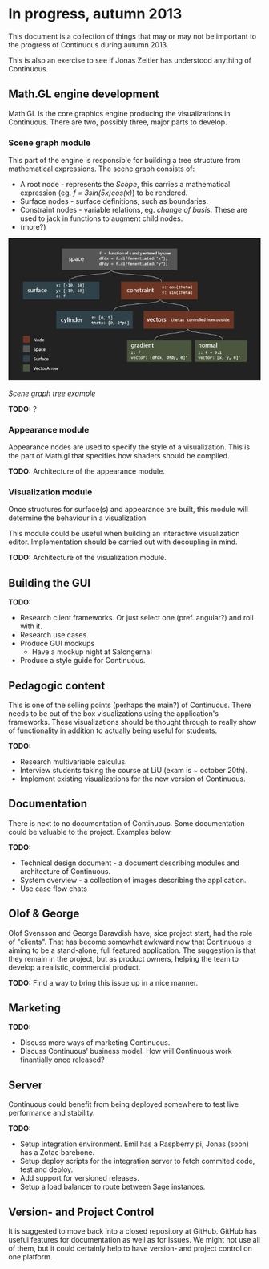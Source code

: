 In progress, autumn 2013
==========================

This document is a collection of things that may or may not be important to the progress of Continuous during autumn 2013. 

This is also an exercise to see if Jonas Zeitler has understood anything of Continuous.

Math.GL engine development
--------------------------

Math.GL is the core graphics engine producing the visualizations in Continuous. There are two, possibly three, major parts to develop.

### Scene graph module
This part of the engine is responsible for building a tree structure from mathematical expressions.
The scene graph consists of:

* A root node - represents the *Scope*, this carries a mathematical expression (eg. *f = 3sin(5x)cos(x)*) to be rendered.
* Surface nodes - surface definitions, such as boundaries.
* Constraint nodes - variable relations, eg. *change of basis*. These are used to jack in functions to augment child nodes.
* (more?)

![scene graph tree][1]

*Scene graph tree example*

**TODO:** ?

### Appearance module
Appearance nodes are used to specify the style of a visualization. This is the part of Math.gl that specifies how shaders should be compiled.

**TODO:** Architecture of the appearance module.

### Visualization module
Once structures for surface(s) and appearance are built, this module will determine the behaviour in a visualization.

This module could be useful when building an interactive visualization editor. Implementation should be carried out with decoupling in mind.

**TODO:** Architecture of the visualization module.

Building the GUI
--------------------------

**TODO:**

* Research client frameworks. Or just select one (pref. angular?) and roll with it.
* Research use cases.
* Produce GUI mockups
	- Have a mockup night at Salongerna!
* Produce a style guide for Continuous.

Pedagogic content
--------------------------
This is one of the selling points (perhaps the main?) of Continuous. There needs to be out of the box visualizations using the application's frameworks. These visualizations should be thought through to really show of functionality in addition to actually being useful for students.

**TODO:**

* Research multivariable calculus.
* Interview students taking the course at LiU (exam is ~ october 20th).
* Implement existing visualizations for the new version of Continuous.

Documentation
--------------------------
There is next to no documentation of Continuous. Some documentation could be valuable to the project. Examples below.

**TODO:**

* Technical design document - a document describing modules and architecture of Continuous.
* System overview - a collection of images describing the application.
* Use case flow chats

Olof & George
--------------------------
Olof Svensson and George Baravdish have, sice project start, had the role of "clients". That has become somewhat awkward now that Continuous is aiming to be a stand-alone, full featured application. The suggestion is that they remain in the project, but as product owners, helping the team to develop a realistic, commercial product.

**TODO:** Find a way to bring this issue up in a nice manner.

Marketing
--------------------------

**TODO:**

* Discuss more ways of marketing Continuous.
* Discuss Continuous' business model. How will Continuous work finantially once released?

Server
--------------------------
Continuous could benefit from being deployed somewhere to test live performance and stability.

**TODO:**

* Setup integration environment. Emil has a Raspberry pi, Jonas (soon) has a Zotac barebone.
* Setup deploy scripts for the integration server to fetch commited code, test and deploy.
* Add support for versioned releases.
* Setup a load balancer to route between Sage instances.

Version- and Project Control
--------------------------
It is suggested to move back into a closed repository at GitHub. GitHub has useful features for documentation as well as for issues. We might not use all of them, but it could certainly help to have version- and project control on one platform.

[1]: https://github.com/emiax/continuous/blob/master/documentation/mathgl-api1.png
